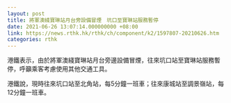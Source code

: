 ```yaml
---
layout: post
title: 將軍澳綫寶琳站月台旁設備冒煙　坑口至寶琳站服務暫停
date: 2021-06-26 13:07:14.000000000 +08:00
link: https://news.rthk.hk/rthk/ch/component/k2/1597807-20210626.htm
categories: rthk
---
```


港鐵表示，由於將軍澳綫寶琳站月台旁邊設備冒煙，往來坑口站至寶琳站服務暫停，呼籲乘客考慮使用其他交通工具。

港鐵說，現時往來坑口站至北角站，每5分鐘一班車；往來康城站至調景嶺站，每12分鐘一班車。
